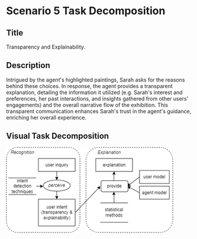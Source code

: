 # Scenario 5 Task Decomposition

## Title 
Transparency and Explainability.

## Description 
Intrigued by the agent's highlighted paintings, Sarah asks for the reasons behind these choices. In response, the agent provides a transparent explanation, detailing the information it utilized (e.g. Sarah's interest and preferences, her past interactions, and insights gathered from other users' engagements) and the overall narrative flow of the exhibition. This transparent communication enhances Sarah's trust in the agent's guidance, enriching her overall experience.

## Visual Task Decomposition
![S5.png](S5.png)

